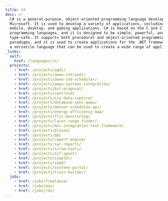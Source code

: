 ```yaml
---
title: C#
desc: >-
  C# is a general-purpose, object-oriented programming language developed by
  Microsoft. It is used to develop a variety of applications, including web,
  mobile, desktop, and gaming applications. C# is based on the C and C++
  programming languages, and it is designed to be simple, powerful, and
  type-safe. It supports both procedural and object-oriented programming
  paradigms, and it is used to create applications for the .NET framework. C# is
  a versatile language that can be used to create a wide range of applications.
_links:
  self:
    href: /languages/cs/
  projects:
    - href: /projects/agdc/
    - href: /projects/awwu-intranet/
    - href: /projects/awwu-job-scheduler/
    - href: /projects/awwu-systems-integration/
    - href: /projects/bit-proposal/
    - href: /projects/centroid/
    - href: /projects/cis-data-capture/
    - href: /projects/database-sync-awwu/
    - href: /projects/denver-schedules-api/
    - href: /projects/energy-efficiency-map/
    - href: /projects/flir-monitoring/
    - href: /projects/lasar-range-finder/
    - href: /projects/mvc-integration-test-framework/
    - href: /projects/please/
    - href: /projects/qb/
    - href: /projects/report-engine/
    - href: /projects/sar-reports/
    - href: /projects/scrum-tools/
    - href: /projects/sif-agent/
    - href: /projects/simpler/
    - href: /projects/somd/
    - href: /projects/systems-portal/
    - href: /projects/train-builder/
  jobs:
    - href: /jobs/freelance/
    - href: /jobs/mas/
    - href: /jobs/rdi/
---
```


